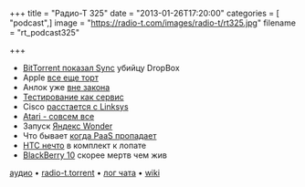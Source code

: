 +++
title = "Радио-Т 325"
date = "2013-01-26T17:20:00"
categories = [ "podcast",]
image = "https://radio-t.com/images/radio-t/rt325.jpg"
filename = "rt_podcast325"

+++

* [BitTorrent показал Sync](http://thenextweb.com/2013/01/25/bittorrent-launches-sync-in-pre-alpha-a-new-app-to-compete-with-dropbox-and-icloud/) убийцу DropBox
* Apple [все еще торт](http://www.slate.com/articles/technology/technology/2013/01/apple_earnings_report_don_t_let_its_stock_slump_fool_you_the_company)
* Анлок уже [вне закона](http://www.wired.com/threatlevel/2013/01/mobile-phone-unlocking/)
* [Тестирование как сервис](http://www.testelf.com/)
* Cisco [расстается с Linksys](http://allthingsd.com/20130124/ciscos-flirtation-with-consumers-is-over-as-belkin-buys-linksys-unit/)
* [Atari - совсем все](http://www.marketplace.org/topics/tech/atari-declares-bankruptcy)
* Запуск [Яндекс Wonder](http://www.engadget.com/2013/01/25/yandex-launches-wonder-social-search-app/)
* Что бывает [когда PaaS пропадает](http://gigaom.com/2013/01/25/what-happens-if-your-paas-passes/)
* [HTC нечто](http://www.theverge.com/2013/1/25/3915700/htc-mini-tiny-phone-companion-for-your-oversized-smartphone) в комплект к лопате
* [BlackBerry 10](http://www.zdnet.com/blackberry-10-essentials-what-you-need-to-know-7000010078/) скорее мертв чем жив

[аудио](http://cdn.radio-t.com/rt_podcast325.mp3) • [radio-t.torrent](http://cdn.radio-t.com/torrents/rt_podcast325.mp3.torrent) • [лог чата](http://chat.radio-t.com/logs/radio-t-325.html) • [wiki](http://wiki.radio-t.com/%D0%92%D1%8B%D0%BF%D1%83%D1%81%D0%BA_325)<audio src="http://cdn.radio-t.com/rt_podcast325.mp3" preload="none"></audio>
